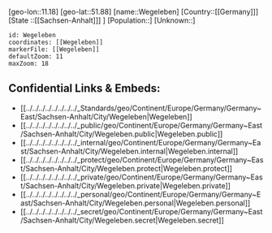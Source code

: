 ﻿---
location: [51.88,11.18]
mapzoom: [7,12] 
mapmarker: city 
type: City
tags:
- geo/City


SpocWebEntityId: 35481
isDeleted: false
confidential: public

---
[geo-lon::11.18]
[geo-lat::51.88]
[name::Wegeleben]
[Country::[[Germany]]]
[State ::[[Sachsen-Anhalt]]] ]
[Population::]
[Unknown::]


```leaflet
id: Wegeleben
coordinates: [[Wegeleben]]
markerFile: [[Wegeleben]]
defaultZoom: 11 
maxZoom: 18
```


## Confidential Links & Embeds: 
- [[../../../../../../../../_Standards/geo/Continent/Europe/Germany/Germany~East/Sachsen-Anhalt/City/Wegeleben|Wegeleben]] 
- [[../../../../../../../../_public/geo/Continent/Europe/Germany/Germany~East/Sachsen-Anhalt/City/Wegeleben.public|Wegeleben.public]] 
- [[../../../../../../../../_internal/geo/Continent/Europe/Germany/Germany~East/Sachsen-Anhalt/City/Wegeleben.internal|Wegeleben.internal]] 
- [[../../../../../../../../_protect/geo/Continent/Europe/Germany/Germany~East/Sachsen-Anhalt/City/Wegeleben.protect|Wegeleben.protect]] 
- [[../../../../../../../../_private/geo/Continent/Europe/Germany/Germany~East/Sachsen-Anhalt/City/Wegeleben.private|Wegeleben.private]] 
- [[../../../../../../../../_personal/geo/Continent/Europe/Germany/Germany~East/Sachsen-Anhalt/City/Wegeleben.personal|Wegeleben.personal]] 
- [[../../../../../../../../_secret/geo/Continent/Europe/Germany/Germany~East/Sachsen-Anhalt/City/Wegeleben.secret|Wegeleben.secret]] 
